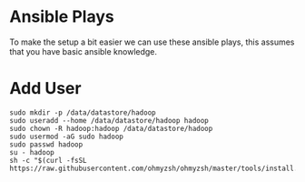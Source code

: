 # Ansible Plays

To make the setup a bit easier we can use these ansible plays, this assumes that you have basic ansible knowledge.



# Add User
    sudo mkdir -p /data/datastore/hadoop
    sudo useradd --home /data/datastore/hadoop hadoop
    sudo chown -R hadoop:hadoop /data/datastore/hadoop
    sudo usermod -aG sudo hadoop
    sudo passwd hadoop
    su - hadoop
    sh -c "$(curl -fsSL https://raw.githubusercontent.com/ohmyzsh/ohmyzsh/master/tools/install.sh)"